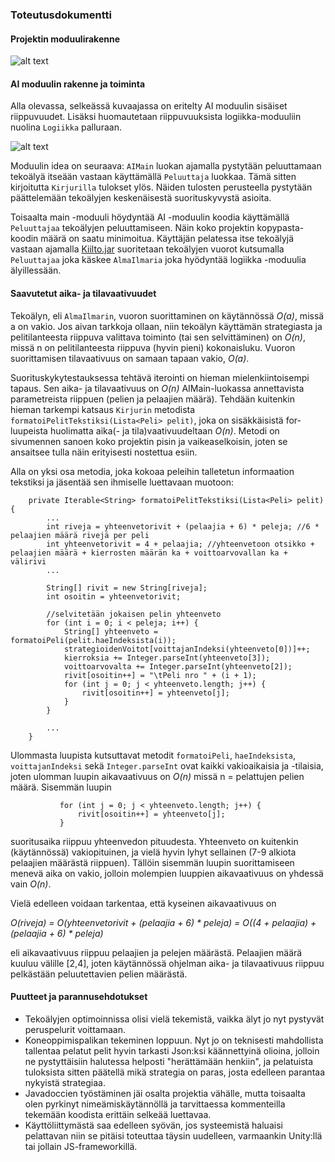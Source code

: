 ### Toteutusdokumentti

#### Projektin moduulirakenne
![alt text][moduulit]

#### AI moduulin rakenne ja toiminta

Alla olevassa, selkeässä kuvaajassa on eritelty AI moduulin sisäiset riippuvuudet. Lisäksi huomautetaan riippuvuuksista logiikka-moduuliin nuolina `Logiikka` palluraan.

![alt text][ai]

Moduulin idea on seuraava: `AIMain` luokan ajamalla pystytään peluuttamaan tekoälyä itseään vastaan käyttämällä `Peluuttaja` luokkaa. Tämä sitten kirjoitutta `Kirjurilla` tulokset ylös. Näiden tulosten perusteella pystytään päättelemään tekoälyjen keskenäisestä suorituskyvystä asioita.

Toisaalta main -moduuli höydyntää AI -moduulin koodia käyttämällä `Peluuttajaa` tekoälyjen peluuttamiseen. Näin koko projektin kopypasta-koodin määrä on saatu minimoitua. Käyttäjän pelatessa itse tekoälyjä vastaan ajamalla [Kiilto.jar][jar] suoritetaan tekoälyjen vuorot kutsumalla `Peluuttajaa` joka käskee `AlmaIlmaria` joka hyödyntää logiikka -moduulia älyillessään.

#### Saavutetut aika- ja tilavaativuudet

Tekoälyn, eli `AlmaIlmarin`, vuoron suorittaminen on käytännössä *O(a)*, missä a on vakio. Jos aivan tarkkoja ollaan, niin tekoälyn käyttämän strategiasta ja pelitilanteesta riippuva valittava toiminto (tai sen selvittäminen) on *O(n)*, missä n on pelitilanteesta riippuva (hyvin pieni) kokonaisluku. Vuoron suorittamisen tilavaativuus on samaan tapaan vakio, *O(a)*.

Suorituskykytestauksessa tehtävä iterointi on hieman mielenkiintoisempi tapaus. Sen aika- ja tilavaativuus on *O(n)* AIMain-luokassa annettavista parametreista riippuen (pelien ja pelaajien määrä). Tehdään kuitenkin hieman tarkempi katsaus `Kirjurin` metodista `formatoiPelitTekstiksi(Lista<Peli> pelit)`, joka on sisäkkäisistä for-luupeista huolimatta aika(- ja tila)vaativuudeltaan *O(n)*. Metodi on sivumennen sanoen koko projektin pisin ja vaikeaselkoisin, joten se ansaitsee tulla näin erityisesti nostettua esiin.

Alla on yksi osa metodia, joka kokoaa peleihin talletetun informaation tekstiksi ja jäsentää sen ihmiselle luettavaan muotoon:

```     
    private Iterable<String> formatoiPelitTekstiksi(Lista<Peli> pelit) {
        ...
        int riveja = yhteenvetorivit + (pelaajia + 6) * peleja; //6 * pelaajien määrä rivejä per peli
        int yhteenvetorivit = 4 + pelaajia; //yhteenvetoon otsikko + pelaajien määrä + kierrosten määrän ka + voittoarvovallan ka + välirivi
        ...

        String[] rivit = new String[riveja];
        int osoitin = yhteenvetorivit;
        
        //selvitetään jokaisen pelin yhteenveto
        for (int i = 0; i < peleja; i++) {
            String[] yhteenveto = formatoiPeli(pelit.haeIndeksista(i));
            strategioidenVoitot[voittajanIndeksi(yhteenveto[0])]++;
            kierroksia += Integer.parseInt(yhteenveto[3]);
            voittoarvovalta += Integer.parseInt(yhteenveto[2]);
            rivit[osoitin++] = "\tPeli nro " + (i + 1);
            for (int j = 0; j < yhteenveto.length; j++) {
                rivit[osoitin++] = yhteenveto[j];
            }
        }
        
        ...
    }
```
Ulommasta luupista kutsuttavat metodit `formatoiPeli`, `haeIndeksista`, `voittajanIndeksi` sekä `Integer.parseInt` ovat kaikki vakioaikaisia ja -tilaisia, joten ulomman luupin aikavaativuus on *O(n)* missä n = pelattujen pelien määrä. Sisemmän luupin
 ```
            for (int j = 0; j < yhteenveto.length; j++) {
                rivit[osoitin++] = yhteenveto[j];
            }
 ```
suoritusaika riippuu yhteenvedon pituudesta. Yhteenveto on kuitenkin (käytännössä) vakiopituinen, ja vielä hyvin lyhyt sellainen (7-9 alkiota pelaajien määrästä riippuen). Tällöin sisemmän luupin suorittamiseen menevä aika on vakio, jolloin molempien luuppien aikavaativuus on yhdessä vain *O(n)*.

Vielä edelleen voidaan tarkentaa, että kyseinen aikavaativuus on 

*O(riveja) = O(yhteenvetorivit + (pelaajia + 6) * peleja) = O((4 + pelaajia) + (pelaajia + 6) * peleja)*

eli aikavaativuus riippuu pelaajien ja pelejen määrästä. Pelaajien määrä kuuluu välille [2,4], joten käytännössä ohjelman aika- ja tilavaativuus riippuu pelkästään peluutettavien pelien määrästä.

#### Puutteet ja parannusehdotukset

- Tekoälyjen optimoinnissa olisi vielä tekemistä, vaikka älyt jo nyt pystyvät peruspelurit voittamaan.
- Koneoppimispalikan tekeminen loppuun. Nyt jo on teknisesti mahdollista tallentaa pelatut pelit hyvin tarkasti Json:ksi käännettyinä olioina, jolloin ne pystyttäisiin halutessa helposti "herättämään henkiin", ja pelatuista tuloksista sitten päätellä mikä strategia on paras, josta edelleen parantaa nykyistä strategiaa.
- Javadoccien työstäminen jäi osalta projektia vähälle, mutta toisaalta olen pyrkinyt nimeämiskäytännöllä ja tarvittaessa kommenteilla tekemään koodista erittäin selkeää luettavaa.
- Käyttöliittymästä saa edelleen syövän, jos systeemistä haluaisi pelattavan niin se pitäisi toteuttaa täysin uudelleen, varmaankin Unity:llä tai jollain JS-frameworkillä.

[moduulit]: https://github.com/xvixvi/kiilto/raw/TLproduction/dokumentaatio/tiralabra/kuvat/kiilto_moduulit.png "projektin rakenne moduulitasolla"
[ai]: https://github.com/xvixvi/kiilto/raw/TLproduction/dokumentaatio/tiralabra/kuvat/AI-module.png "AI -moduulin rakenne"
[jar]: https://github.com/xvixvi/kiilto/tree/TLproduction/kiilto/out/artifacts/Kiilto_jar "Kiilto.jar"

